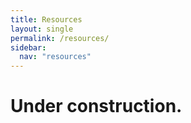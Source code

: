 ```yaml
---
title: Resources
layout: single
permalink: /resources/
sidebar:
  nav: "resources"
---
```


# Under construction.
